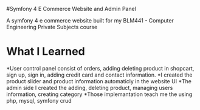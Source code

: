 #Symfony 4 E Commerce Website and Admin Panel

A symfony 4 e commerce website built for my 	BLM441 - Computer Engineering Private Subjects course

# What I Learned

*User control panel  consist of orders, adding deleting product in shopcart, sign up, sign in, adding credit card and contact information.
*I created the product slider and product information automaticly  in the website UI
*The admin side I created the adding, deleting product, managing users information, creating category
*Those implemantation teach me the using php, mysql, symfony crud
